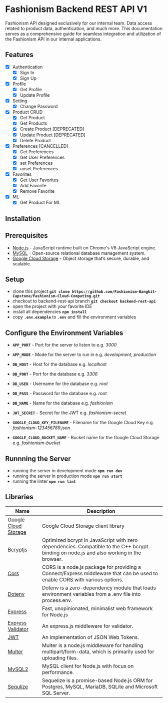 # Fashionism Backend REST API V1

Fashionism API designed exclusively for our internal team. Data access related to product data, authentication, and much more. This documentation serves as a comprehensive guide for seamless integration and utilization of the Fashionism API in our internal applications.

## Features

- [x] Authentication
  - [x] Sign In
  - [x] Sign Up
- [x] Profile
  - [x] Get Profile
  - [x] Update Profile
- [x] Setting
  - [x] Change Password
- [x] Product CRUD
  - [x] Get Product
  - [x] Get Products
  - [x] Create Product [DEPRECATED]
  - [x] Update Product [DEPRECATED]
  - [x] Delete Product
- [x] Preferences [CANCELLED]
  - [x] Get Preferences
  - [x] Get User Preferences
  - [x] set Preferences
  - [x] unset Preferences
- [x] Favorites
  - [x] Get User Favorites
  - [x] Add Favorite
  - [x] Remove Favorite
- [x] ML
  - [x] Get Product For ML

## Installation

## Prerequisites

- [Node.js](https://nodejs.org/en/) - JavaScript runtime built on Chrome's V8 JavaScript engine.
- [MySQL](https://www.mysql.com/) - Open-source relational database management system.
- [Google Cloud Storage](https://cloud.google.com/storage) - Object storage that’s secure, durable, and scalable.

## Setup

- clone this project **`git clone https://github.com/Fashionism-Bangkit-Capstone/Fashionism-Cloud-Computing.git`**
- checkout to backend-rest-api branch **`git checkout backend-rest-api`**
- open the project with your favorite IDE
- install all dependencies **`npm install`**
- copy **`.env.example`** to **`.env`** and fill the environment variables

## Configure the Environment Variables

- **`APP_PORT`** - Port for the server to listen to e.g. *3000*
- **`APP_MODE`** - Mode for the server to run in e.g. *development, production*

- **`DB_HOST`** - Host for the database e.g. *localhost*
- **`DB_PORT`** - Port for the database e.g. *3306*
- **`DB_USER`** - Username for the database e.g. *root*
- **`DB_PASS`** - Password for the database e.g. *root*
- **`DB_NAME`** - Name for the database e.g. *fashionism*

- **`JWT_SECRET`** - Secret for the JWT e.g. *fashionism-secret*

- **`GOOGLE_CLOUD_KEY_FILENAME`** - Filename for the Google Cloud Key e.g. *fashionism-123456789.json*
- **`GOOGLE_CLOUD_BUCKET_NAME`** - Bucket name for the Google Cloud Storage e.g. *fashionism-bucket*

## Runnning the Server

- running the server in development mode **`npm run dev`**
- running the server in production mode **`npm run start`**
- running the linter **`npm run lint`**

## Libraries

| Name | Description |
| --- | --- |
| [Google Cloud Storage](https://www.npmjs.com/package/@google-cloud/storage) | Google Cloud Storage client library |
| [Bcryptjs](https://www.npmjs.com/package/bcryptjs) | Optimized bcrypt in JavaScript with zero dependencies. Compatible to the C++ bcrypt binding on node.js and also working in the browser. |
| [Cors](https://www.npmjs.com/package/cors) | CORS is a node.js package for providing a Connect/Express middleware that can be used to enable CORS with various options. |
| [Dotenv](https://www.npmjs.com/package/dotenv) | Dotenv is a zero-dependency module that loads environment variables from a .env file into process.env. |
| [Express](https://expressjs.com/) | Fast, unopinionated, minimalist web framework for Node.js |
| [Express Validator](https://www.npmjs.com/package/express-validator) | An express.js middleware for validator. |
| [JWT](https://www.npmjs.com/package/jsonwebtoken) | An implementation of JSON Web Tokens. |
| [Multer](https://www.npmjs.com/package/multer) | Multer is a node.js middleware for handling multipart/form-data, which is primarily used for uploading files. |
| [MySQL2](https://www.npmjs.com/package/mysql2) | MySQL client for Node.js with focus on performance. |
| [Sequlize](https://www.npmjs.com/package/sequelize) | Sequelize is a promise-based Node.js ORM for Postgres, MySQL, MariaDB, SQLite and Microsoft SQL Server. |
